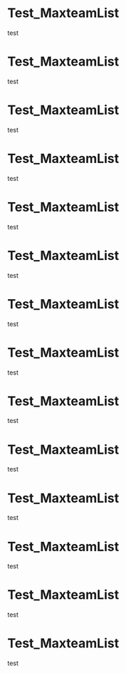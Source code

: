 # Test_MaxteamList
test
# Test_MaxteamList
test
# Test_MaxteamList
test
# Test_MaxteamList
test
# Test_MaxteamList
test
# Test_MaxteamList
test
# Test_MaxteamList
test
# Test_MaxteamList
test
# Test_MaxteamList
test
# Test_MaxteamList
test
# Test_MaxteamList
test
# Test_MaxteamList
test
# Test_MaxteamList
test
# Test_MaxteamList
test

